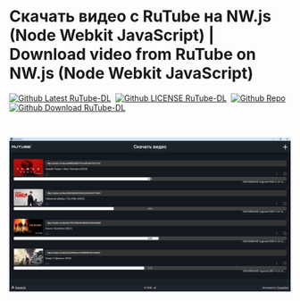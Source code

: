 # Скачать видео с RuTube на NW.js (Node Webkit JavaScript) | Download video from RuTube on NW.js (Node Webkit JavaScript)

<p><a href="https://github.com/ProjectSoft-STUDIONIONS/rutube-nwjs-downloader/releases/latest" target="_blank"><img src="https://img.shields.io/github/v/release/ProjectSoft-STUDIONIONS/rutube-nwjs-downloader?style=for-the-badge&color=%230098FF" alt="Github Latest RuTube-DL"></a> &nbsp;<a href="https://github.com/ProjectSoft-STUDIONIONS/rutube-nwjs-downloader/blob/master/LICENSE" target="_blank"><img src="https://img.shields.io/github/license/ProjectSoft-STUDIONIONS/rutube-nwjs-downloader?style=for-the-badge&color=%230098FF" alt="Github LICENSE RuTube-DL"></a> &nbsp;<a href="https://github.com/ProjectSoft-STUDIONIONS/rutube-nwjs-downloader/" target="_blank"><img src="https://img.shields.io/github/repo-size/ProjectSoft-STUDIONIONS/rutube-nwjs-downloader?style=for-the-badge&color=%230098FF" alt="Github Repo"></a> &nbsp;<a href="https://github.com/ProjectSoft-STUDIONIONS/rutube-nwjs-downloader/releases/latest/download/RuTube-DL-Setup.exe" target="_blank"><img src="https://img.shields.io/github/downloads/ProjectSoft-STUDIONIONS/rutube-nwjs-downloader/total?style=for-the-badge&color=%230098FF" alt="Github Download RuTube-DL"></a></p>
<p>&nbsp;</p>

![Скачать видео с RuTube на NW.js](/screen.png?raw=true "Скачать видео с RuTube на NW.js")

